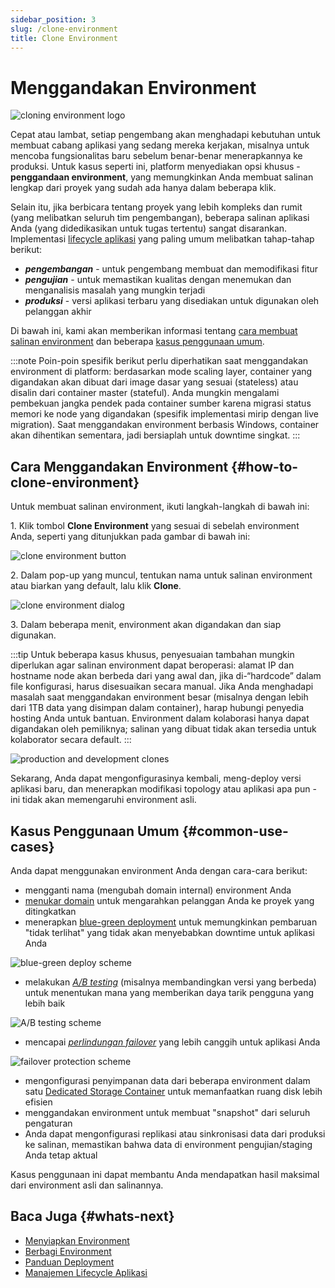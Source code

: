 ```yaml
---
sidebar_position: 3
slug: /clone-environment
title: Clone Environment
---
```

# Menggandakan Environment

![cloning environment logo](#)

Cepat atau lambat, setiap pengembang akan menghadapi kebutuhan untuk membuat cabang aplikasi yang sedang mereka kerjakan, misalnya untuk mencoba fungsionalitas baru sebelum benar-benar menerapkannya ke produksi. Untuk kasus seperti ini, platform menyediakan opsi khusus - **penggandaan environment**, yang memungkinkan Anda membuat salinan lengkap dari proyek yang sudah ada hanya dalam beberapa klik.

Selain itu, jika berbicara tentang proyek yang lebih kompleks dan rumit (yang melibatkan seluruh tim pengembangan), beberapa salinan aplikasi Anda (yang didedikasikan untuk tugas tertentu) sangat disarankan. Implementasi [lifecycle aplikasi](<https://docs.dewacloud.com/docs/how-to-manage-application-lifecycle/>) yang paling umum melibatkan tahap-tahap berikut:

  * _**pengembangan**_ \- untuk pengembang membuat dan memodifikasi fitur
  * _**pengujian**_ \- untuk memastikan kualitas dengan menemukan dan menganalisis masalah yang mungkin terjadi
  * _**produksi**_ \- versi aplikasi terbaru yang disediakan untuk digunakan oleh pelanggan akhir

Di bawah ini, kami akan memberikan informasi tentang [cara membuat salinan environment](<https://docs.dewacloud.com/docs/#how-to-clone-environment>) dan beberapa [kasus penggunaan umum](<https://docs.dewacloud.com/docs/#common-use-cases>).

:::note
Poin-poin spesifik berikut perlu diperhatikan saat menggandakan environment di platform: berdasarkan mode scaling layer, container yang digandakan akan dibuat dari image dasar yang sesuai (stateless) atau disalin dari container master (stateful). Anda mungkin mengalami pembekuan jangka pendek pada container sumber karena migrasi status memori ke node yang digandakan (spesifik implementasi mirip dengan live migration). Saat menggandakan environment berbasis Windows, container akan dihentikan sementara, jadi bersiaplah untuk downtime singkat.
:::

## Cara Menggandakan Environment {#how-to-clone-environment}

Untuk membuat salinan environment, ikuti langkah-langkah di bawah ini:

1\. Klik tombol **Clone Environment** yang sesuai di sebelah environment Anda, seperti yang ditunjukkan pada gambar di bawah ini:

![clone environment button](#)

2\. Dalam pop-up yang muncul, tentukan nama untuk salinan environment atau biarkan yang default, lalu klik **Clone**.

![clone environment dialog](#)

3\. Dalam beberapa menit, environment akan digandakan dan siap digunakan.

:::tip
Untuk beberapa kasus khusus, penyesuaian tambahan mungkin diperlukan agar salinan environment dapat beroperasi: alamat IP dan hostname node akan berbeda dari yang awal dan, jika di-“hardcode” dalam file konfigurasi, harus disesuaikan secara manual. Jika Anda menghadapi masalah saat menggandakan environment besar (misalnya dengan lebih dari 1TB data yang disimpan dalam container), harap hubungi penyedia hosting Anda untuk bantuan. Environment dalam kolaborasi hanya dapat digandakan oleh pemiliknya; salinan yang dibuat tidak akan tersedia untuk kolaborator secara default.
:::

![production and development clones](#)

Sekarang, Anda dapat mengonfigurasinya kembali, meng-deploy versi aplikasi baru, dan menerapkan modifikasi topology atau aplikasi apa pun - ini tidak akan memengaruhi environment asli.

## Kasus Penggunaan Umum {#common-use-cases}

Anda dapat menggunakan environment Anda dengan cara-cara berikut:

  * mengganti nama (mengubah domain internal) environment Anda
  * [menukar domain](<https://docs.dewacloud.com/docs/swap-domains/>) untuk mengarahkan pelanggan Anda ke proyek yang ditingkatkan
  * menerapkan [blue-green deployment](<https://docs.dewacloud.com/docs/blue-green-deploy/>) untuk memungkinkan pembaruan "tidak terlihat" yang tidak akan menyebabkan downtime untuk aplikasi Anda

![blue-green deploy scheme](#)

  * melakukan _[A/B testing](<https://docs.dewacloud.com/docs/ab-testing/>)_ (misalnya membandingkan versi yang berbeda) untuk menentukan mana yang memberikan daya tarik pengguna yang lebih baik

![A/B testing scheme](#)

  * mencapai _[perlindungan failover](<https://docs.dewacloud.com/docs/failover-protection>)_ yang lebih canggih untuk aplikasi Anda

![failover protection scheme](#)

  * mengonfigurasi penyimpanan data dari beberapa environment dalam satu [Dedicated Storage Container](<https://docs.dewacloud.com/docs/dedicated-storage/>) untuk memanfaatkan ruang disk lebih efisien
  * menggandakan environment untuk membuat "snapshot" dari seluruh pengaturan
  * Anda dapat mengonfigurasi replikasi atau sinkronisasi data dari produksi ke salinan, memastikan bahwa data di environment pengujian/staging Anda tetap aktual

Kasus penggunaan ini dapat membantu Anda mendapatkan hasil maksimal dari environment asli dan salinannya.

## Baca Juga {#whats-next}

  * [Menyiapkan Environment](<https://docs.dewacloud.com/docs/setting-up-environment/>)
  * [Berbagi Environment](<https://docs.dewacloud.com/docs/share-environment/>)
  * [Panduan Deployment](<https://docs.dewacloud.com/docs/deployment-guide/>)
  * [Manajemen Lifecycle Aplikasi](<https://docs.dewacloud.com/docs/how-to-manage-application-lifecycle/>)